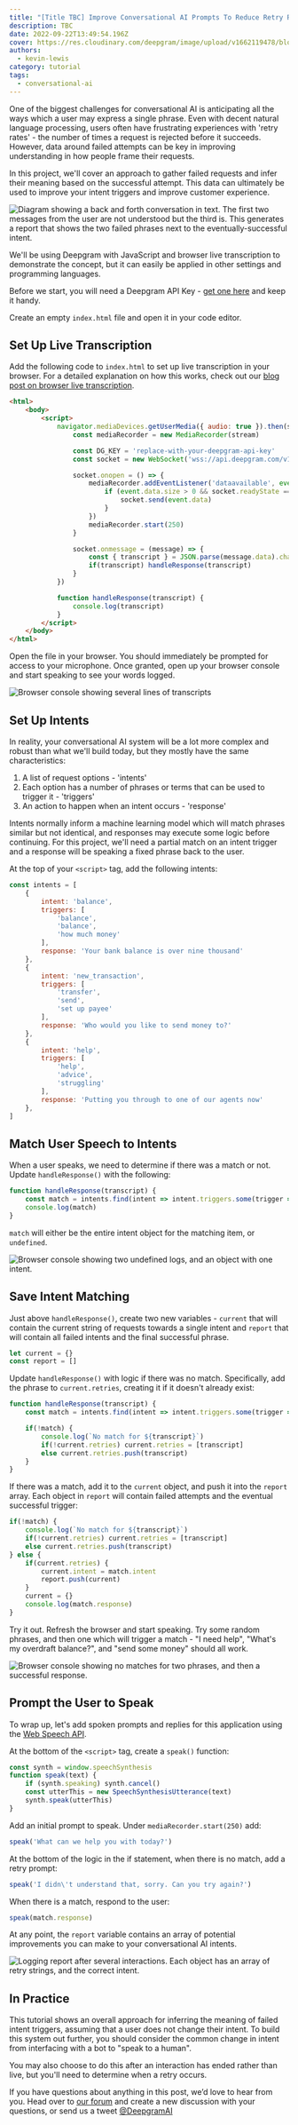 ```yaml
---
title: "[Title TBC] Improve Conversational AI Prompts To Reduce Retry Rates"
description: TBC
date: 2022-09-22T13:49:54.196Z
cover: https://res.cloudinary.com/deepgram/image/upload/v1662119478/blog/2022/09/presentation-coaching-recall/blog-placeholder.png
authors:
  - kevin-lewis
category: tutorial
tags:
  - conversational-ai
---
```

One of the biggest challenges for conversational AI is anticipating all the ways which a user may express a single phrase. Even with decent natural language processing, users often have frustrating experiences with 'retry rates' - the number of times a request is rejected before it succeeds. However, data around failed attempts can be key in improving understanding in how people frame their requests.

In this project, we'll cover an approach to gather failed requests and infer their meaning based on the successful attempt. This data can ultimately be used to improve your intent triggers and improve customer experience.

![Diagram showing a back and forth conversation in text. The first two messages from the user are not understood but the third is. This generates a report that shows the two failed phrases next to the eventually-successful intent.](https://res.cloudinary.com/deepgram/image/upload/v1663768360/blog/2022/09/conversational-ai-retry-report/diagram_kquxm1.png)

We'll be using Deepgram with JavaScript and browser live transcription to demonstrate the concept, but it can easily be applied in other settings and programming languages.

Before we start, you will need a Deepgram API Key - [get one here](https://console.deepgram.com/signup?jump=keys) and keep it handy.

Create an empty `index.html` file and open it in your code editor.

## Set Up Live Transcription

Add the following code to `index.html` to set up live transcription in your browser. For a detailed explanation on how this works, check out our [blog post on browser live transcription](https://blog.deepgram.com/live-transcription-mic-browser/).

```html
<html>
    <body>
        <script>
            navigator.mediaDevices.getUserMedia({ audio: true }).then(stream => {
                const mediaRecorder = new MediaRecorder(stream)

                const DG_KEY = 'replace-with-your-deepgram-api-key'
                const socket = new WebSocket('wss://api.deepgram.com/v1/listen', [ 'token', DG_KEY ])

                socket.onopen = () => {
                    mediaRecorder.addEventListener('dataavailable', event => {
                        if (event.data.size > 0 && socket.readyState == 1) {
                            socket.send(event.data)
                        }
                    })
                    mediaRecorder.start(250)
                }

                socket.onmessage = (message) => {
                    const { transcript } = JSON.parse(message.data).channel.alternatives[0]
                    if(transcript) handleResponse(transcript)
                }
            })

            function handleResponse(transcript) {
                console.log(transcript)
            }
        </script>
    </body>
</html>
```

Open the file in your browser. You should immediately be prompted for access to your microphone. Once granted, open up your browser console and start speaking to see your words logged.

![Browser console showing several lines of transcripts](https://res.cloudinary.com/deepgram/image/upload/v1663768361/blog/2022/09/conversational-ai-retry-report/browser-live-transcription_t58fww.png)

## Set Up Intents

In reality, your conversational AI system will be a lot more complex and robust than what we'll build today, but they mostly have the same characteristics:

1. A list of request options - 'intents'
2. Each option has a number of phrases or terms that can be used to trigger it - 'triggers'
3. An action to happen when an intent occurs - 'response'

Intents normally inform a machine learning model which will match phrases similar but not identical, and responses may execute some logic before continuing. For this project, we'll need a partial match on an intent trigger and a response will be speaking a fixed phrase back to the user.

At the top of your `<script>` tag, add the following intents:

```js
const intents = [
    {
        intent: 'balance',
        triggers: [
            'balance',
            'balance',
            'how much money'
        ],
        response: 'Your bank balance is over nine thousand'
    },
    {
        intent: 'new_transaction',
        triggers: [
            'transfer',
            'send',
            'set up payee'
        ],
        response: 'Who would you like to send money to?'
    },
    {
        intent: 'help',
        triggers: [
            'help',
            'advice',
            'struggling'
        ],
        response: 'Putting you through to one of our agents now'
    },
]
```

## Match User Speech to Intents

When a user speaks, we need to determine if there was a match or not. Update `handleResponse()` with the following:

```js
function handleResponse(transcript) {
    const match = intents.find(intent => intent.triggers.some(trigger => transcript.includes(trigger)))
    console.log(match)
}
```

`match` will either be the entire intent object for the matching item, or `undefined`.

![Browser console showing two undefined logs, and an object with one intent.](https://res.cloudinary.com/deepgram/image/upload/v1663768361/blog/2022/09/conversational-ai-retry-report/match_bf4zgt.png)

## Save Intent Matching

Just above `handleResponse()`, create two new variables - `current` that will contain the current string of requests towards a single intent and `report` that will contain all failed intents and the final successful phrase.

```js
let current = {}
const report = []
```

Update `handleResponse()` with logic if there was no match. Specifically, add the phrase to `current.retries`, creating it if it doesn't already exist:

```js
function handleResponse(transcript) {
    const match = intents.find(intent => intent.triggers.some(trigger => transcript.includes(trigger)))

    if(!match) {
        console.log(`No match for ${transcript}`)
        if(!current.retries) current.retries = [transcript]
        else current.retries.push(transcript)
    }
}
```

If there was a match, add it to the `current` object, and push it into the `report` array. Each object in `report` will contain failed attempts and the eventual successful trigger:

```js
if(!match) {
    console.log(`No match for ${transcript}`)
    if(!current.retries) current.retries = [transcript]
    else current.retries.push(transcript)
} else {
    if(current.retries) {
        current.intent = match.intent
        report.push(current)
    }
    current = {}
    console.log(match.response)
}
```

Try it out. Refresh the browser and start speaking. Try some random phrases, and then one which will trigger a match - "I need help", "What's my overdraft balance?", and "send some money" should all work.

![Browser console showing no matches for two phrases, and then a successful response.](https://res.cloudinary.com/deepgram/image/upload/v1663768361/blog/2022/09/conversational-ai-retry-report/match-response_fpclpv.png)

## Prompt the User to Speak

To wrap up, let's add spoken prompts and replies for this application using the [Web Speech API](https://developer.mozilla.org/en-US/docs/Web/API/SpeechSynthesis).

At the bottom of the `<script>` tag, create a `speak()` function:

```js
const synth = window.speechSynthesis
function speak(text) {
    if (synth.speaking) synth.cancel()
    const utterThis = new SpeechSynthesisUtterance(text)
    synth.speak(utterThis)
}
```

Add an initial prompt to speak. Under `mediaRecorder.start(250)` add:

```js
speak('What can we help you with today?')
```

At the bottom of the logic in the if statement, when there is no match, add a retry prompt:

```js
speak('I didn\'t understand that, sorry. Can you try again?')
```

When there is a match, respond to the user:

```js
speak(match.response)
```

At any point, the `report` variable contains an array of potential improvements you can make to your conversational AI intents.

![Logging report after several interactions. Each object has an array of retry strings, and the correct intent.](https://res.cloudinary.com/deepgram/image/upload/v1663768361/blog/2022/09/conversational-ai-retry-report/report_r4q0o1.png)

## In Practice

This tutorial shows an overall approach for inferring the meaning of failed intent triggers, assuming that a user does not change their intent. To build this system out further, you should consider the common change in intent from interfacing with a bot to "speak to a human".

You may also choose to do this after an interaction has ended rather than live, but you'll need to determine when a retry occurs.

If you have questions about anything in this post, we’d love to hear from you. Head over to [our forum](https://github.com/orgs/deepgram/discussions/categories/q-a) and create a new discussion with your questions, or send us a tweet [@DeepgramAI](https://twitter.com/DeepgramAI)